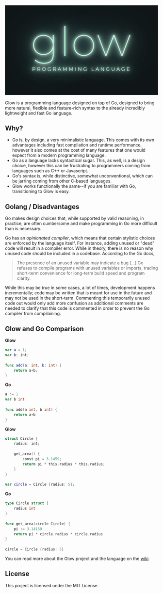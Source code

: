 ![glow](https://raw.githubusercontent.com/iahuang/glow/main/site_assets/logo2.png)

Glow is a programming language designed on top of Go, designed to bring more natural, flexible and feature-rich syntax to the already incredibly lightweight and fast Go language.

## Why?

-   Go is, by design, a very minimalistic language. This comes with its own advantages including fast compilation and runtime performance, however it also comes at the cost of many features that one would expect from a modern programming language.
-   Go as a language lacks syntactical sugar. This, as well, is a design choice, however this can be frustrating to programmers coming from languages such as C++ or Javascript.
-   Go's syntax is, while distinctive, somewhat unconventional, which can be jarring coming from other C-based languages.
-   Glow works functionally the same--if you are familiar with Go, transitioning to Glow is easy.

## Golang / Disadvantages

Go makes design choices that, while supported by valid reasoning, in practice, are often cumbersome and make programming in Go more difficult than is necessary.

Go has an _opinionated compiler_, which means that certain stylistic choices are enforced by the language itself. For instance, adding unused or "dead" code will result in a compiler error. While in theory, there is no reason why unused code should be included in a codebase. According to the Go docs,

> The presence of an unused variable may indicate a bug [...] Go refuses to compile programs with unused variables or imports, trading short-term convenience for long-term build speed and program clarity.

While this may be true in some cases, a lot of times, development happens incrementally; code may be written that is meant for use in the future and may not be used in the short-term. Commenting this temporarily unused code out would only add more confusion as additional comments are needed to clarify that this code is commented in order to prevent the Go compiler from compilaining.

## Glow and Go Comparison

**Glow**

```swift
var a = 1;
var b: int;

func add(a: int, b: int) {
    return a+b;
}
```

**Go**

```go
a := 1
var b int

func add(a int, b int) {
    return a+b
}
```

**Glow**

```swift
struct Circle {
    radius: int;

    get_area() {
        const pi = 3.1459;
        return pi * this.radius * this.radius;
    }
}

var circle = Circle {radius: 5};

```

**Go**

```go
type Circle struct {
    radius int
}

func get_area(circle Circle) {
    pi := 3.14159
    return pi * circle.radius * circle.radius
}

circle = Circle {radius: 5}
```

You can read more about the Glow project and the language on the [wiki](https://github.com/iahuang/glow/wiki).

## License

This project is licensed under the MIT License.
